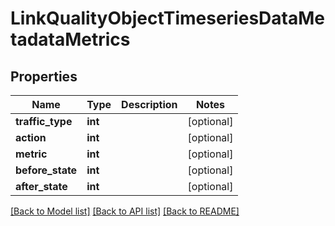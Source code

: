 # LinkQualityObjectTimeseriesDataMetadataMetrics

## Properties
Name | Type | Description | Notes
------------ | ------------- | ------------- | -------------
**traffic_type** | **int** |  | [optional] 
**action** | **int** |  | [optional] 
**metric** | **int** |  | [optional] 
**before_state** | **int** |  | [optional] 
**after_state** | **int** |  | [optional] 

[[Back to Model list]](../README.md#documentation-for-models) [[Back to API list]](../README.md#documentation-for-api-endpoints) [[Back to README]](../README.md)



